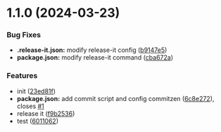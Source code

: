 

# 1.1.0 (2024-03-23)


### Bug Fixes

* **.release-it.json:** modify release-it config ([b9147e5](https://github.com/chaochaoxiaoren/demo-test/commit/b9147e5e9ac9d60af1cd1c567245029747aeccdb))
* **package.json:** modify release-it command ([cba672a](https://github.com/chaochaoxiaoren/demo-test/commit/cba672afac11202bc778fcb88e881b8457b5a47f))


### Features

* init ([23ed81f](https://github.com/chaochaoxiaoren/demo-test/commit/23ed81f63cfdce308cca027b79a7866cd12aa14b))
* **package.json:** add commit script and config commitzen ([6c8e272](https://github.com/chaochaoxiaoren/demo-test/commit/6c8e2723960b0b472e05f8103488014a773683b4)), closes [#1](https://github.com/chaochaoxiaoren/demo-test/issues/1)
* release it ([f9b2536](https://github.com/chaochaoxiaoren/demo-test/commit/f9b2536228c40aac1bd3c00799c84eeba1c0cbe5))
* test ([6011062](https://github.com/chaochaoxiaoren/demo-test/commit/60110624b8af54a40738c4c427aee142467bb7f3))
